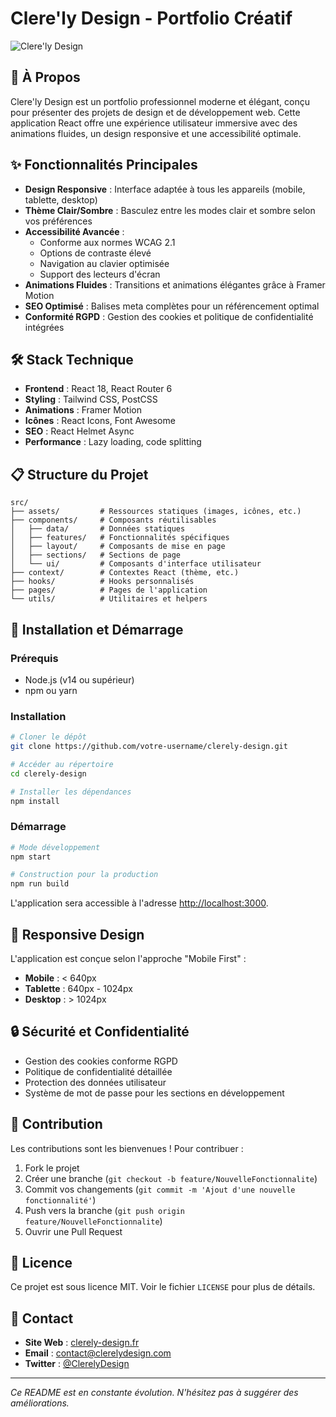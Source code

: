 # Clere'ly Design - Portfolio Créatif

![Clere'ly Design](public/og-image.jpg)

## 🚀 À Propos

Clere'ly Design est un portfolio professionnel moderne et élégant, conçu pour présenter des projets de design et de développement web. Cette application React offre une expérience utilisateur immersive avec des animations fluides, un design responsive et une accessibilité optimale.

## ✨ Fonctionnalités Principales

- **Design Responsive** : Interface adaptée à tous les appareils (mobile, tablette, desktop)
- **Thème Clair/Sombre** : Basculez entre les modes clair et sombre selon vos préférences
- **Accessibilité Avancée** : 
  - Conforme aux normes WCAG 2.1
  - Options de contraste élevé
  - Navigation au clavier optimisée
  - Support des lecteurs d'écran
- **Animations Fluides** : Transitions et animations élégantes grâce à Framer Motion
- **SEO Optimisé** : Balises meta complètes pour un référencement optimal
- **Conformité RGPD** : Gestion des cookies et politique de confidentialité intégrées

## 🛠️ Stack Technique

- **Frontend** : React 18, React Router 6
- **Styling** : Tailwind CSS, PostCSS
- **Animations** : Framer Motion
- **Icônes** : React Icons, Font Awesome
- **SEO** : React Helmet Async
- **Performance** : Lazy loading, code splitting

## 📋 Structure du Projet

```
src/
├── assets/         # Ressources statiques (images, icônes, etc.)
├── components/     # Composants réutilisables
│   ├── data/       # Données statiques
│   ├── features/   # Fonctionnalités spécifiques
│   ├── layout/     # Composants de mise en page
│   ├── sections/   # Sections de page
│   └── ui/         # Composants d'interface utilisateur
├── context/        # Contextes React (thème, etc.)
├── hooks/          # Hooks personnalisés
├── pages/          # Pages de l'application
└── utils/          # Utilitaires et helpers
```

## 🚀 Installation et Démarrage

### Prérequis

- Node.js (v14 ou supérieur)
- npm ou yarn

### Installation

```bash
# Cloner le dépôt
git clone https://github.com/votre-username/clerely-design.git

# Accéder au répertoire
cd clerely-design

# Installer les dépendances
npm install
```

### Démarrage

```bash
# Mode développement
npm start

# Construction pour la production
npm run build
```

L'application sera accessible à l'adresse [http://localhost:3000](http://localhost:3000).

## 📱 Responsive Design

L'application est conçue selon l'approche "Mobile First" :

- **Mobile** : < 640px
- **Tablette** : 640px - 1024px
- **Desktop** : > 1024px

## 🔒 Sécurité et Confidentialité

- Gestion des cookies conforme RGPD
- Politique de confidentialité détaillée
- Protection des données utilisateur
- Système de mot de passe pour les sections en développement

## 🤝 Contribution

Les contributions sont les bienvenues ! Pour contribuer :

1. Fork le projet
2. Créer une branche (`git checkout -b feature/NouvelleFonctionnalite`)
3. Commit vos changements (`git commit -m 'Ajout d'une nouvelle fonctionnalité'`)
4. Push vers la branche (`git push origin feature/NouvelleFonctionnalite`)
5. Ouvrir une Pull Request

## 📄 Licence

Ce projet est sous licence MIT. Voir le fichier `LICENSE` pour plus de détails.

## 👤 Contact

- **Site Web** : [clerely-design.fr](https://clerely-design.fr)
- **Email** : contact@clerelydesign.com
- **Twitter** : [@ClerelyDesign](https://twitter.com/ClerelyDesign)

---

*Ce README est en constante évolution. N'hésitez pas à suggérer des améliorations.* 